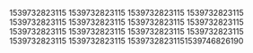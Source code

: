 1539732823115
1539732823115
1539732823115
1539732823115
1539732823115
1539732823115
1539732823115
1539732823115
1539732823115
1539732823115
1539732823115
1539732823115
1539732823115
1539732823115
15397328231151539746826190